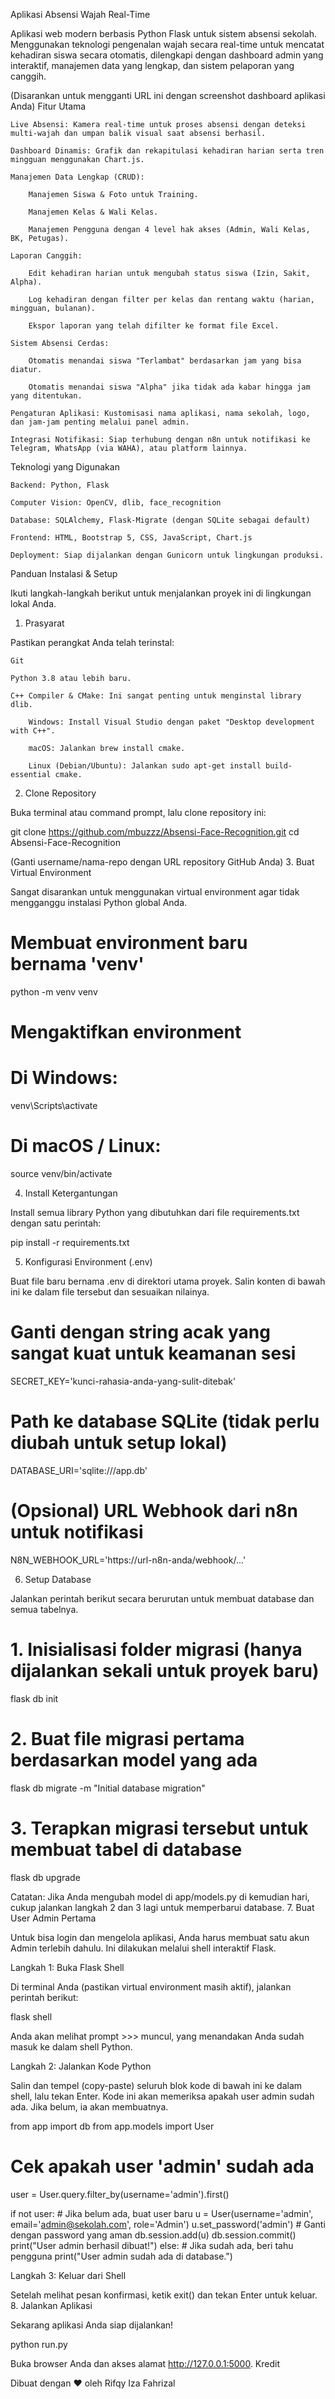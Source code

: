 Aplikasi Absensi Wajah Real-Time

Aplikasi web modern berbasis Python Flask untuk sistem absensi sekolah. Menggunakan teknologi pengenalan wajah secara real-time untuk mencatat kehadiran siswa secara otomatis, dilengkapi dengan dashboard admin yang interaktif, manajemen data yang lengkap, dan sistem pelaporan yang canggih.

(Disarankan untuk mengganti URL ini dengan screenshot dashboard aplikasi Anda)
Fitur Utama

    Live Absensi: Kamera real-time untuk proses absensi dengan deteksi multi-wajah dan umpan balik visual saat absensi berhasil.

    Dashboard Dinamis: Grafik dan rekapitulasi kehadiran harian serta tren mingguan menggunakan Chart.js.

    Manajemen Data Lengkap (CRUD):

        Manajemen Siswa & Foto untuk Training.

        Manajemen Kelas & Wali Kelas.

        Manajemen Pengguna dengan 4 level hak akses (Admin, Wali Kelas, BK, Petugas).

    Laporan Canggih:

        Edit kehadiran harian untuk mengubah status siswa (Izin, Sakit, Alpha).

        Log kehadiran dengan filter per kelas dan rentang waktu (harian, mingguan, bulanan).

        Ekspor laporan yang telah difilter ke format file Excel.

    Sistem Absensi Cerdas:

        Otomatis menandai siswa "Terlambat" berdasarkan jam yang bisa diatur.

        Otomatis menandai siswa "Alpha" jika tidak ada kabar hingga jam yang ditentukan.

    Pengaturan Aplikasi: Kustomisasi nama aplikasi, nama sekolah, logo, dan jam-jam penting melalui panel admin.

    Integrasi Notifikasi: Siap terhubung dengan n8n untuk notifikasi ke Telegram, WhatsApp (via WAHA), atau platform lainnya.

Teknologi yang Digunakan

    Backend: Python, Flask

    Computer Vision: OpenCV, dlib, face_recognition

    Database: SQLAlchemy, Flask-Migrate (dengan SQLite sebagai default)

    Frontend: HTML, Bootstrap 5, CSS, JavaScript, Chart.js

    Deployment: Siap dijalankan dengan Gunicorn untuk lingkungan produksi.

Panduan Instalasi & Setup

Ikuti langkah-langkah berikut untuk menjalankan proyek ini di lingkungan lokal Anda.
1. Prasyarat

Pastikan perangkat Anda telah terinstal:

    Git

    Python 3.8 atau lebih baru.

    C++ Compiler & CMake: Ini sangat penting untuk menginstal library dlib.

        Windows: Install Visual Studio dengan paket "Desktop development with C++".

        macOS: Jalankan brew install cmake.

        Linux (Debian/Ubuntu): Jalankan sudo apt-get install build-essential cmake.

2. Clone Repository

Buka terminal atau command prompt, lalu clone repository ini:

git clone https://github.com/mbuzzz/Absensi-Face-Recognition.git
cd Absensi-Face-Recognition

(Ganti username/nama-repo dengan URL repository GitHub Anda)
3. Buat Virtual Environment

Sangat disarankan untuk menggunakan virtual environment agar tidak mengganggu instalasi Python global Anda.

# Membuat environment baru bernama 'venv'
python -m venv venv

# Mengaktifkan environment
# Di Windows:
venv\Scripts\activate
# Di macOS / Linux:
source venv/bin/activate

4. Install Ketergantungan

Install semua library Python yang dibutuhkan dari file requirements.txt dengan satu perintah:

pip install -r requirements.txt

5. Konfigurasi Environment (.env)

Buat file baru bernama .env di direktori utama proyek. Salin konten di bawah ini ke dalam file tersebut dan sesuaikan nilainya.

# Ganti dengan string acak yang sangat kuat untuk keamanan sesi
SECRET_KEY='kunci-rahasia-anda-yang-sulit-ditebak'

# Path ke database SQLite (tidak perlu diubah untuk setup lokal)
DATABASE_URI='sqlite:///app.db'

# (Opsional) URL Webhook dari n8n untuk notifikasi
N8N_WEBHOOK_URL='https://url-n8n-anda/webhook/...'

6. Setup Database

Jalankan perintah berikut secara berurutan untuk membuat database dan semua tabelnya.

# 1. Inisialisasi folder migrasi (hanya dijalankan sekali untuk proyek baru)
flask db init

# 2. Buat file migrasi pertama berdasarkan model yang ada
flask db migrate -m "Initial database migration"

# 3. Terapkan migrasi tersebut untuk membuat tabel di database
flask db upgrade

Catatan: Jika Anda mengubah model di app/models.py di kemudian hari, cukup jalankan langkah 2 dan 3 lagi untuk memperbarui database.
7. Buat User Admin Pertama

Untuk bisa login dan mengelola aplikasi, Anda harus membuat satu akun Admin terlebih dahulu. Ini dilakukan melalui shell interaktif Flask.

Langkah 1: Buka Flask Shell

Di terminal Anda (pastikan virtual environment masih aktif), jalankan perintah berikut:

flask shell

Anda akan melihat prompt >>> muncul, yang menandakan Anda sudah masuk ke dalam shell Python.

Langkah 2: Jalankan Kode Python

Salin dan tempel (copy-paste) seluruh blok kode di bawah ini ke dalam shell, lalu tekan Enter. Kode ini akan memeriksa apakah user admin sudah ada. Jika belum, ia akan membuatnya.

from app import db
from app.models import User

# Cek apakah user 'admin' sudah ada
user = User.query.filter_by(username='admin').first()

if not user:
    # Jika belum ada, buat user baru
    u = User(username='admin', email='admin@sekolah.com', role='Admin')
    u.set_password('admin') # Ganti dengan password yang aman
    db.session.add(u)
    db.session.commit()
    print("User admin berhasil dibuat!")
else:
    # Jika sudah ada, beri tahu pengguna
    print("User admin sudah ada di database.")

Langkah 3: Keluar dari Shell

Setelah melihat pesan konfirmasi, ketik exit() dan tekan Enter untuk keluar.
8. Jalankan Aplikasi

Sekarang aplikasi Anda siap dijalankan!

python run.py

Buka browser Anda dan akses alamat http://127.0.0.1:5000.
Kredit

Dibuat dengan ❤️ oleh Rifqy Iza Fahrizal
